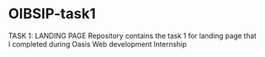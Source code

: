 # OIBSIP-task1
TASK 1: LANDING PAGE Repository contains the task 1 for landing page that I completed during Oasis Web development  Internship
